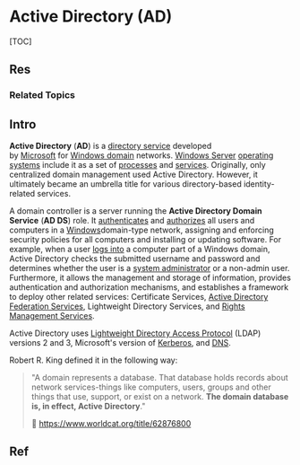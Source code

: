 # Active Directory (AD)

[TOC]



## Res
### Related Topics




## Intro
**Active Directory** (**AD**) is a [directory service](https://en.wikipedia.org/wiki/Directory_service "Directory service") developed by [Microsoft](https://en.wikipedia.org/wiki/Microsoft "Microsoft") for [Windows domain](https://en.wikipedia.org/wiki/Windows_domain "Windows domain") networks. [Windows Server](https://en.wikipedia.org/wiki/Windows_Server "Windows Server") [operating systems](https://en.wikipedia.org/wiki/Operating_system "Operating system") include it as a set of [processes](https://en.wikipedia.org/wiki/Process_(computing) "Process (computing)") and [services](https://en.wikipedia.org/wiki/Windows_service "Windows service"). Originally, only centralized domain management used Active Directory. However, it ultimately became an umbrella title for various directory-based identity-related services.

A domain controller is a server running the **Active Directory Domain Service** (**AD DS**) role. It [authenticates](https://en.wikipedia.org/wiki/Authentication "Authentication") and [authorizes](https://en.wikipedia.org/wiki/Authorization "Authorization") all users and computers in a [Windows](https://en.wikipedia.org/wiki/Microsoft_Windows "Microsoft Windows")domain-type network, assigning and enforcing security policies for all computers and installing or updating software. For example, when a user [logs into](https://en.wikipedia.org/wiki/Login "Login") a computer part of a Windows domain, Active Directory checks the submitted username and password and determines whether the user is a [system administrator](https://en.wikipedia.org/wiki/System_administrator "System administrator") or a non-admin user. Furthermore, it allows the management and storage of information, provides authentication and authorization mechanisms, and establishes a framework to deploy other related services: Certificate Services, [Active Directory Federation Services](https://en.wikipedia.org/wiki/Active_Directory_Federation_Services "Active Directory Federation Services"), Lightweight Directory Services, and [Rights Management Services](https://en.wikipedia.org/wiki/Active_Directory_Rights_Management_Services "Active Directory Rights Management Services").

Active Directory uses [Lightweight Directory Access Protocol](https://en.wikipedia.org/wiki/Lightweight_Directory_Access_Protocol "Lightweight Directory Access Protocol") (LDAP) versions 2 and 3, Microsoft's version of [Kerberos](https://en.wikipedia.org/wiki/Kerberos_(protocol) "Kerberos (protocol)"), and [DNS](https://en.wikipedia.org/wiki/Domain_Name_System "Domain Name System").

Robert R. King defined it in the following way:

> "A domain represents a database. That database holds records about network services-things like computers, users, groups and other things that use, support, or exist on a network. **The domain database is, in effect, Active Directory**."
> 
> 🔗 https://www.worldcat.org/title/62876800



## Ref


